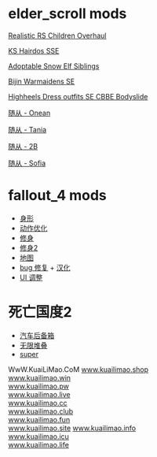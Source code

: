 # elder_scroll mods

[Realistic RS Children Overhaul](https://www.nexusmods.com/skyrimspecialedition/mods/39359)

[KS Hairdos SSE](https://www.nexusmods.com/skyrimspecialedition/mods/6817)

[Adoptable Snow Elf Siblings](https://www.nexusmods.com/skyrimspecialedition/mods/40791)

[Bijin Warmaidens SE](https://www.nexusmods.com/skyrimspecialedition/mods/1825)

[Highheels Dress outfits SE CBBE Bodyslide](https://www.nexusmods.com/skyrimspecialedition/mods/22187)

[随从 - Onean](https://www.nexusmods.com/skyrimspecialedition/mods/38864)

[随从 - Tania](https://www.nexusmods.com/skyrimspecialedition/mods/12852)

[随从 - 2B](https://mod.3dmgame.com/mod/42836)

[随从 - Sofia](https://www.nexusmods.com/skyrimspecialedition/mods/2180)

# fallout_4 mods

- [身形](https://link.zhihu.com/?target=https%3A//www.nexusmods.com/fallout4/mods/15)
- [动作优化](https://www.nexusmods.com/fallout4/mods/21914)
- [修身](https://www.nexusmods.com/fallout4/mods/25)
- [修身2](https://www.nexusmods.com/fallout4/mods/14563)
- [地图](https://www.nexusmods.com/fallout4/mods/1215)
- [bug 修复](https://link.zhihu.com/?target=https%3A//www.nexusmods.com/fallout4/mods/4598) + [汉化](https://www.nexusmods.com/fallout4/mods/29406)
- [UI 调整](https://www.nexusmods.com/fallout4/mods/10654)

# 死亡国度2 
- [汽车后备箱](https://www.nexusmods.com/stateofdecay2/mods/35)
- [无限堆叠](https://www.nexusmods.com/stateofdecay2/mods/88)
- [super](https://www.nexusmods.com/stateofdecay2/mods/80)


WwW.KuaiLiMao.CoM
www.kuailimao.shop     
www.kuailimao.win    
www.kuailimao.pw     
www.kuailimao.live  
www.kuailimao.cc      
www.kuailimao.club       
www.kuailimao.fun         
www.kuailimao.site 
www.kuailimao.info   
www.kuailimao.icu  
www.kuailimao.life